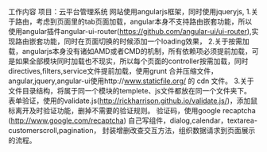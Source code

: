 工作内容
项目：云平台管理系统
网站使用angularjs框架，同时使用jqueryjs,
1.关于路由，考虑到页面里的tab页面加载，angular本身不支持路由嵌套功能，所以使用angular插件angular-ui-router(https://github.com/angular-ui/ui-router),实现路由嵌套功能，同时在页面切换的时候添加一个loading效果，
2.关于按需加载，angularjs本身没有诸如AMD或者CMD的机制，所有依赖项必须提前加载，可是如果全部模块同时加载也不现实，所以每个页面的controller按需加载，同时directives,filters,service文件提前加载，使用grunt 合并压缩文件，angular,jquery,angular-ui使用http://www.staticfile.org/ 的 cdn 文件。
3.关于文件目录结构，将属于同一个模块的templete、js文件都放在同一个文件夹下。
表单验证，使用的validate.js(http://rickharrison.github.io/validate.js/)，添加鼠标离开及时验证功能，删掉不需要的验证规则。
验证码，使用google recaptcha (http://www.google.com/recaptcha)
自己写组件，dialog,calendar，textarea-customerscroll,pagination，
封装增删改查交互方法，组织数据请求到页面展示的流程。
